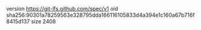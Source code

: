 version https://git-lfs.github.com/spec/v1
oid sha256:90301a78259563e328795dda166116105833d4a394e1c160a67b716f8415d137
size 2408
